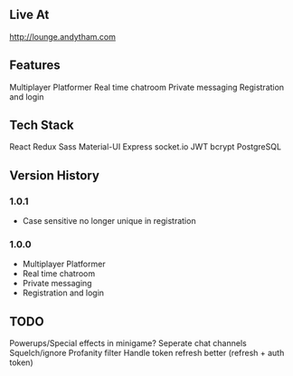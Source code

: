 ## Live At

http://lounge.andytham.com

## Features

Multiplayer Platformer
Real time chatroom
Private messaging
Registration and login

## Tech Stack
React
Redux
Sass
Material-UI
Express
socket.io
JWT
bcrypt
PostgreSQL

## Version History
### 1.0.1
- Case sensitive no longer unique in registration

### 1.0.0
- Multiplayer Platformer
- Real time chatroom
- Private messaging
- Registration and login

## TODO

Powerups/Special effects in minigame?
Seperate chat channels
Squelch/ignore
Profanity filter
Handle token refresh better (refresh + auth token)